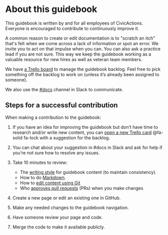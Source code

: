 # About this guidebook

This guidebook is written by and for all employees of CivicActions. Everyone is encouraged to contribute to continuously improve it.

A common reason to create or edit documentation is to "scratch an itch" that's felt when we come across a lack of information or spot an error.  We invite you to act on that impulse when you can. You can also ask a practice lead if you are not sure. This way we keep the guidebook working as a valuable resource for new hires as well as veteran team members.

We have [a Trello board](https://trello.com/b/ZKx6l4bC/civicactions-documentation-project) to manage the guidebook backlog. Feel free to pick something off the backlog to work on (unless it’s already been assigned to someone).

We also use the [#docs](https://civicactions.slack.com/messages/docs/) channel in Slack to communicate.

## Steps for a successful contribution

When making a contribution to the guidebook:

1. If you have an idea for improving the guidebook but don’t have time to research and/or write new content, you can [open a new Trello card](https://trello.com/b/ZKx6l4bC/civicactions-documentation-project) @fa-solid fa-lock with a suggestion for the backlog. 

2. You can chat about your suggestion in #docs in Slack and ask for help if you’re not sure how to resolve any issues.

3. Take 10 minutes to review:
   - The [writing style](writing-style-guide.md) for guidebook content (to maintain consistency).
   - How to do [Markdown](markdown-for-guidebook.md).
   - How to [edit content using Git](editing-using-git.md)
   - Who [approves pull requests](guidebook-governance.md) (PRs) when you make changes
   
4. Create a new page or edit an existing one in GitHub.

5. Make any needed changes to the guidebook navigation.

6. Have someone review your page and code.

7. Merge the code to make it available publicly.
